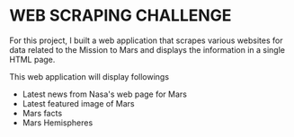 # WEB SCRAPING CHALLENGE

For this project, I built a web application that scrapes various websites for data related to the Mission to Mars and displays the information in a single HTML page.

This web application will display followings

* Latest news from Nasa's web page for Mars 
* Latest featured image of Mars
* Mars facts
* Mars Hemispheres

